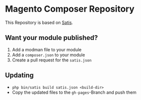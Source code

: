 # Magento Composer Repository

This Repository is based on [Satis](https://github.com/composer/satis).

## Want your module published?

1. Add a modman file to your module
2. Add a `composer.json` to your module
3. Create a pull request for the `satis.json`

## Updating

- `php bin/satis build satis.json <build-dir>`
- Copy the updated files to the `gh-pages`-Branch and push them

